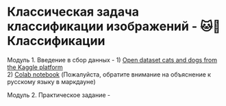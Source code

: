 # Классическая задача классификации изображений - 🐱🐶 Классификации

Модуль 1. Введение в сбор данных - 1) [Open dataset cats and dogs from the Kaggle platform](https://www.kaggle.com/datasets/tongpython/cat-and-dog/data)
                                   <br> 
                                   2) [Colab notebook](https://drive.google.com/file/d/1O3LzAsDv3WVzMVosMAjAu0-tY2bzf84f/view?usp=sharing) (Пожалуйста, обратите внимание на объяснение к русскому языку в маркдауне)

Модуль 2. Практическое задание - 
